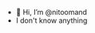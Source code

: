 - 👋 Hi, I’m @nitoomand
-    I don't know anything
<!---
nitoomand/nitoomand is a ✨ special ✨ repository because its `README.md` (this file) appears on your GitHub profile.
You can click the Preview link to take a look at your changes.
--->
